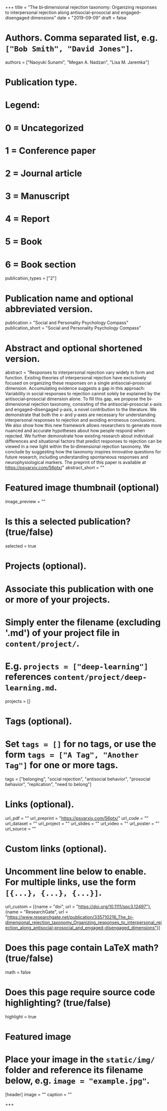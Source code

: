 +++
title = "The bi‐dimensional rejection taxonomy: Organizing responses to interpersonal rejection along antisocial–prosocial and engaged–disengaged dimensions"
date = "2019-09-09"
draft = false

# Authors. Comma separated list, e.g. `["Bob Smith", "David Jones"]`.
authors = ["Naoyuki Sunami", "Megan A. Nadzan", "Lisa M. Jaremka"]

# Publication type.
# Legend:
# 0 = Uncategorized
# 1 = Conference paper
# 2 = Journal article
# 3 = Manuscript
# 4 = Report
# 5 = Book
# 6 = Book section
publication_types = ["2"]

# Publication name and optional abbreviated version.
publication = "Social and Personality Psychology Compass"
publication_short = "Social and Personality Psychology Compass"

# Abstract and optional shortened version.
abstract = "Responses to interpersonal rejection vary widely in form and function. Existing theories of interpersonal rejection have exclusively focused on organizing these responses on a single antisocial–prosocial dimension. Accumulating evidence suggests a gap in this approach: Variability in social responses to rejection cannot solely be explained by the antisocial–prosocial dimension alone. To fill this gap, we propose the bi‐dimensional rejection taxonomy, consisting of the antisocial–prosocial x‐axis and engaged–disengaged y‐axis, a novel contribution to the literature. We demonstrate that both the x‐ and y‐axes are necessary for understanding interpersonal responses to rejection and avoiding erroneous conclusions. We also show how this new framework allows researchers to generate more nuanced and accurate hypotheses about how people respond when rejected. We further demonstrate how existing research about individual differences and situational factors that predict responses to rejection can be viewed in a new light within the bi‐dimensional rejection taxonomy. We conclude by suggesting how the taxonomy inspires innovative questions for future research, including understanding spontaneous responses and neurophysiological markers. The preprint of this paper is available at https://psyarxiv.com/56ptx/"
abstract_short = ""

# Featured image thumbnail (optional)
image_preview = ""

# Is this a selected publication? (true/false)
selected = true

# Projects (optional).
#   Associate this publication with one or more of your projects.
#   Simply enter the filename (excluding '.md') of your project file in `content/project/`.
#   E.g. `projects = ["deep-learning"]` references `content/project/deep-learning.md`.
projects = []

# Tags (optional).
#   Set `tags = []` for no tags, or use the form `tags = ["A Tag", "Another Tag"]` for one or more tags.
tags = ["belonging", "social rejection", "antisocial behavior", "prosocial behavior", "replication", "need to belong"]

# Links (optional).
url_pdf = ""
url_preprint = "https://psyarxiv.com/56ptx/"
url_code = ""
url_dataset = ""
url_project = ""
url_slides = ""
url_video = ""
url_poster = ""
url_source = ""

# Custom links (optional).
#   Uncomment line below to enable. For multiple links, use the form `[{...}, {...}, {...}]`.
url_custom = [{name = "doi", url = "https://doi.org/10.1111/spc3.12497"},
              {name = "ResearchGate", url = "https://www.researchgate.net/publication/335710216_The_bi-dimensional_rejection_taxonomy_Organizing_responses_to_interpersonal_rejection_along_antisocial-prosocial_and_engaged-disengaged_dimensions"}]


# Does this page contain LaTeX math? (true/false)
math = false

# Does this page require source code highlighting? (true/false)
highlight = true

# Featured image
# Place your image in the `static/img/` folder and reference its filename below, e.g. `image = "example.jpg"`.
[header]
image = ""
caption = ""

+++
